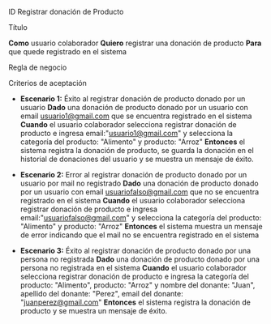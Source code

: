 ID Registrar donación de Producto

Título

**Como** usuario colaborador **Quiero** registrar una donación de producto **Para** que quede registrado en el sistema

Regla de negocio

Criterios de aceptación

- **Escenario 1:** Éxito al registrar donación de producto donado por un usuario
  **Dado** una donación de producto donado por un usuario con email usuario1@gmail.com que se encuentra registrado en el sistema
  **Cuando** el usuario colaborador selecciona registrar donación de producto e ingresa email:"usuario1@gmail.com" y selecciona la categoría del producto: "Alimento" y producto: "Arroz"
  **Entonces** el sistema registra la donación de producto, se guarda la donación en el historial de donaciones del usuario y se muestra un mensaje de éxito.

- **Escenario 2:** Error al registrar donación de producto donado por un usuario por mail no registrado
  **Dado** una donación de producto donado por un usuario con email usuariofalso@gmail.com que no se encuentra registrado en el sistema
  **Cuando** el usuario colaborador selecciona registrar donación de producto e ingresa email:"usuariofalso@gmail.com" y selecciona la categoría del producto: "Alimento" y producto: "Arroz"
  **Entonces** el sistema muestra un mensaje de error indicando que el mail no se encuentra registrado en el sistema

- **Escenario 3:** Éxito al registrar donación de producto donado por una persona no registrada
  **Dado** una donación de producto donado por una persona no registrada en el sistema
  **Cuando** el usuario colaborador selecciona registrar donación de producto e ingresa la categoría del producto: "Alimento", producto: "Arroz" y nombre del donante: "Juan", apellido del donante: "Perez", email del donante: "juanperez@gmail.com"
  **Entonces** el sistema registra la donación de producto y se muestra un mensaje de éxito.
